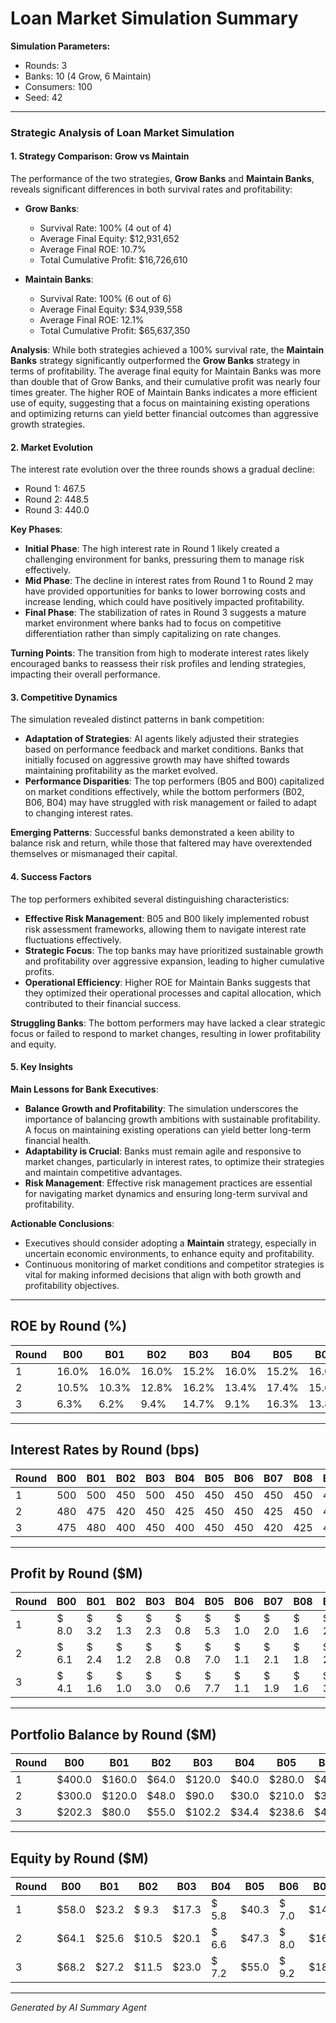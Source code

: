 # Loan Market Simulation Summary

**Simulation Parameters:**
- Rounds: 3
- Banks: 10 (4 Grow, 6 Maintain)
- Consumers: 100
- Seed: 42

---

### Strategic Analysis of Loan Market Simulation

#### 1. Strategy Comparison: Grow vs Maintain

The performance of the two strategies, **Grow Banks** and **Maintain Banks**, reveals significant differences in both survival rates and profitability:

- **Grow Banks**: 
  - Survival Rate: 100% (4 out of 4)
  - Average Final Equity: $12,931,652
  - Average Final ROE: 10.7%
  - Total Cumulative Profit: $16,726,610

- **Maintain Banks**: 
  - Survival Rate: 100% (6 out of 6)
  - Average Final Equity: $34,939,558
  - Average Final ROE: 12.1%
  - Total Cumulative Profit: $65,637,350

**Analysis**: While both strategies achieved a 100% survival rate, the **Maintain Banks** strategy significantly outperformed the **Grow Banks** strategy in terms of profitability. The average final equity for Maintain Banks was more than double that of Grow Banks, and their cumulative profit was nearly four times greater. The higher ROE of Maintain Banks indicates a more efficient use of equity, suggesting that a focus on maintaining existing operations and optimizing returns can yield better financial outcomes than aggressive growth strategies.

#### 2. Market Evolution

The interest rate evolution over the three rounds shows a gradual decline:
- Round 1: 467.5
- Round 2: 448.5
- Round 3: 440.0

**Key Phases**:
- **Initial Phase**: The high interest rate in Round 1 likely created a challenging environment for banks, pressuring them to manage risk effectively.
- **Mid Phase**: The decline in interest rates from Round 1 to Round 2 may have provided opportunities for banks to lower borrowing costs and increase lending, which could have positively impacted profitability.
- **Final Phase**: The stabilization of rates in Round 3 suggests a mature market environment where banks had to focus on competitive differentiation rather than simply capitalizing on rate changes.

**Turning Points**: The transition from high to moderate interest rates likely encouraged banks to reassess their risk profiles and lending strategies, impacting their overall performance.

#### 3. Competitive Dynamics

The simulation revealed distinct patterns in bank competition:
- **Adaptation of Strategies**: AI agents likely adjusted their strategies based on performance feedback and market conditions. Banks that initially focused on aggressive growth may have shifted towards maintaining profitability as the market evolved.
- **Performance Disparities**: The top performers (B05 and B00) capitalized on market conditions effectively, while the bottom performers (B02, B06, B04) may have struggled with risk management or failed to adapt to changing interest rates.

**Emerging Patterns**: Successful banks demonstrated a keen ability to balance risk and return, while those that faltered may have overextended themselves or mismanaged their capital.

#### 4. Success Factors

The top performers exhibited several distinguishing characteristics:
- **Effective Risk Management**: B05 and B00 likely implemented robust risk assessment frameworks, allowing them to navigate interest rate fluctuations effectively.
- **Strategic Focus**: The top banks may have prioritized sustainable growth and profitability over aggressive expansion, leading to higher cumulative profits.
- **Operational Efficiency**: Higher ROE for Maintain Banks suggests that they optimized their operational processes and capital allocation, which contributed to their financial success.

**Struggling Banks**: The bottom performers may have lacked a clear strategic focus or failed to respond to market changes, resulting in lower profitability and equity.

#### 5. Key Insights

**Main Lessons for Bank Executives**:
- **Balance Growth and Profitability**: The simulation underscores the importance of balancing growth ambitions with sustainable profitability. A focus on maintaining existing operations can yield better long-term financial health.
- **Adaptability is Crucial**: Banks must remain agile and responsive to market changes, particularly in interest rates, to optimize their strategies and maintain competitive advantages.
- **Risk Management**: Effective risk management practices are essential for navigating market dynamics and ensuring long-term survival and profitability.

**Actionable Conclusions**:
- Executives should consider adopting a **Maintain** strategy, especially in uncertain economic environments, to enhance equity and profitability.
- Continuous monitoring of market conditions and competitor strategies is vital for making informed decisions that align with both growth and profitability objectives.

---

## ROE by Round (%)

| Round | B00 | B01 | B02 | B03 | B04 | B05 | B06 | B07 | B08 | B09 |
|-------|------|------|------|------|------|------|------|------|------|------|
|     1 | 16.0% | 16.0% | 16.0% | 15.2% | 16.0% | 15.2% | 16.0% | 16.8% | 16.0% | 15.2% |
|     2 | 10.5% | 10.3% | 12.8% | 16.2% | 13.4% | 17.4% | 15.6% | 14.7% | 15.9% | 13.4% |
|     3 | 6.3% | 6.2% | 9.4% | 14.7% | 9.1% | 16.3% | 13.8% | 12.0% | 12.2% | 15.0% |

---

## Interest Rates by Round (bps)

| Round | B00 | B01 | B02 | B03 | B04 | B05 | B06 | B07 | B08 | B09 |
|-------|------|------|------|------|------|------|------|------|------|------|
|     1 | 500 | 500 | 450 | 500 | 450 | 450 | 450 | 450 | 450 | 475 |
|     2 | 480 | 475 | 420 | 450 | 425 | 450 | 450 | 425 | 450 | 460 |
|     3 | 475 | 480 | 400 | 450 | 400 | 450 | 450 | 420 | 425 | 450 |

---

## Profit by Round ($M)

| Round | B00 | B01 | B02 | B03 | B04 | B05 | B06 | B07 | B08 | B09 |
|-------|------|------|------|------|------|------|------|------|------|------|
|     1 | $ 8.0 | $ 3.2 | $ 1.3 | $ 2.3 | $ 0.8 | $ 5.3 | $ 1.0 | $ 2.0 | $ 1.6 | $ 2.7 |
|     2 | $ 6.1 | $ 2.4 | $ 1.2 | $ 2.8 | $ 0.8 | $ 7.0 | $ 1.1 | $ 2.1 | $ 1.8 | $ 2.8 |
|     3 | $ 4.1 | $ 1.6 | $ 1.0 | $ 3.0 | $ 0.6 | $ 7.7 | $ 1.1 | $ 1.9 | $ 1.6 | $ 3.5 |

---

## Portfolio Balance by Round ($M)

| Round | B00 | B01 | B02 | B03 | B04 | B05 | B06 | B07 | B08 | B09 |
|-------|------|------|------|------|------|------|------|------|------|------|
|     1 | $400.0 | $160.0 | $64.0 | $120.0 | $40.0 | $280.0 | $48.0 | $96.0 | $80.0 | $144.0 |
|     2 | $300.0 | $120.0 | $48.0 | $90.0 | $30.0 | $210.0 | $36.0 | $72.0 | $60.0 | $108.0 |
|     3 | $202.3 | $80.0 | $55.0 | $102.2 | $34.4 | $238.6 | $41.3 | $83.3 | $68.7 | $96.6 |

---

## Equity by Round ($M)

| Round | B00 | B01 | B02 | B03 | B04 | B05 | B06 | B07 | B08 | B09 |
|-------|------|------|------|------|------|------|------|------|------|------|
|     1 | $58.0 | $23.2 | $ 9.3 | $17.3 | $ 5.8 | $40.3 | $ 7.0 | $14.0 | $11.6 | $20.7 |
|     2 | $64.1 | $25.6 | $10.5 | $20.1 | $ 6.6 | $47.3 | $ 8.0 | $16.1 | $13.4 | $23.5 |
|     3 | $68.2 | $27.2 | $11.5 | $23.0 | $ 7.2 | $55.0 | $ 9.2 | $18.0 | $15.1 | $27.1 |

---

*Generated by AI Summary Agent*
